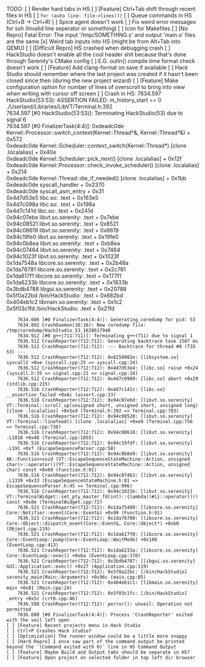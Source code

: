 TODO:
    [ ] Render hard tabs in HS
    [ ] [Feature] Ctrl+Tab shift through recent files in HS
    [ ] `for (auto line: file->lines())`
    [ ] Queue commands in HS (Ctrl+B -> Ctrl+R)
    [ ] Spice agent doesn't work
    [ ] Fix weird error messages for ssh (Invalid line seperator or something)
    [ ] Icon for Makefiles
    [ ] [No Repro] Fatal Error: The input '/tmp/SOMETHING.s' and output 'main.o' files are the same
    [x] Weird tab inputs into HS (might be from Alt+Tab into QEMU)
    [ ] [Difficult Repro] HS crashed when debugging crash
    [ ] HackStudio doesn't enable all the cool header shit because that's done through Serenity's CMake config
        [ ] E.G. outln() compile time format check doesn't work
    [ ] [Feature] Add clang-format on save if available
    [ ] Hack Studio should remember where the last project was created if it hasn't been closed since then (during the new project wizard)
    [ ] [Feature] Make configuration option for number of lines of overscroll to bring into view when writing with cursor off screen
    [ ] Crash in HS:
		7634.597 HackStudio(53:53): ASSERTION FAILED: m_history_start == 0                                                                                                         
		./Userland/Libraries/LibVT/Terminal.h:392                                                                                                                                  
		7634.597 [#0 HackStudio(53:53)]: Terminating HackStudio(53) due to signal 6                                                                                                
		7634.597 [#0 FinalizerTask(4:4)]: 0xdeadc0de  Kernel::Processor::switch_context(Kernel::Thread*&, Kernel::Thread*&) + 0x572                                                                                            
		0xdeadc0de  Kernel::Scheduler::context_switch(Kernel::Thread*) [clone .localalias] + 0x40e                                                                                 
		0xdeadc0de  Kernel::Scheduler::pick_next() [clone .localalias] + 0x12f                                                                                                     
		0xdeadc0de  Kernel::Processor::check_invoke_scheduler() [clone .localalias] + 0x214                                                                                        
		0xdeadc0de  Kernel::Thread::die_if_needed() [clone .localalias] + 0x1bb                                                                                                    
		0xdeadc0de  syscall_handler + 0x2370                                                                                                                                       
		0xdeadc0de  syscall_asm_entry + 0x31                                                                                                                                       
		0x4d7d53e5  libc.so: .text + 0x163e5                                                                                                                                       
		0x4d7c098a  libc.so: .text + 0x198a                                                                                                                                        
		0x4d7c141d  libc.so: .text + 0x241d                                                                                                                                        
		0x94c07ebe  libvt.so.serenity: .text + 0x7ebe                                                                                                                              
		0x94c08521  libvt.so.serenity: .text + 0x8521                                                                                                                              
		0x94c08619  libvt.so.serenity: .text + 0x8619                                                                                                                              
		0x94c19fe0  libvt.so.serenity: .text + 0x19fe0                                                                                                                             
		0x94c0b8ea  libvt.so.serenity: .text + 0xb8ea                                                                                                                              
		0x94c07464  libvt.so.serenity: .text + 0x7464                                                                                                                              
		0x94c1023f  libvt.so.serenity: .text + 0x1023f                                                                                                                             
		0x1da7548a  libcore.so.serenity: .text + 0x2b48a                                                                                                                           
		0x1da76781  libcore.so.serenity: .text + 0x2c781                                                                                                                           
		0x1da617f1  libcore.so.serenity: .text + 0x177f1                                                                                                                           
		0x1da6233b  libcore.so.serenity: .text + 0x1833b                                                                                                                           
		0x3bdb4788  libgui.so.serenity: .text + 0x20788                                                                                                                            
		0x5f0a22bd  /bin/HackStudio: .text + 0x682bd                                                                                                                               
		0x404eb1c2  libmain.so.serenity: .text + 0x1c2                                       
		0x5f03c1fd  /bin/HackStudio: .text + 0x21fd                                                                                                                                
		                                                                                                                                                                           
		7634.606 [#0 FinalizerTask(4:4)]: Generating coredump for pid: 53                                                                                                          
		7634.892 CrashDaemon(16:16): New coredump file: /tmp/coredump/HackStudio_53_1638617948                                                                                     
		7634.912 [#0 g++(711:711)]: Terminating g++(711) due to signal 1                                                                                                           
		7636.512 CrashReporter(712:712): Generating backtrace took 1507 ms                                                                                                         
		7636.512 CrashReporter(712:712): --- Backtrace for thread #0 (TID 53) ---                                                                                                  
		7636.512 CrashReporter(712:712): 0x6258902e: [libsystem.so] syscall2 +0xe (syscall.cpp:25 => syscall.cpp:24)                                                               
		7636.512 CrashReporter(712:712): 0x4d7d53e4: [libc.so] raise +0x24 (syscall.h:35 => signal.cpp:21 => signal.cpp:34)                                                        
		7636.512 CrashReporter(712:712): 0x4d7c0989: [libc.so] abort +0x29 (stdlib.cpp:215)                                                                                        
		7636.516 CrashReporter(712:712): 0x4d7c141c: [libc.so] __assertion_failed +0x6c (assert.cpp:33)                                                                            
		7636.516 CrashReporter(712:712): 0x94c07ebd: [libvt.so.serenity] VT::Terminal::scroll_up(unsigned short, unsigned short, unsigned long) [clone .localalias] +0x5ed (Terminal.h:392 => Terminal.cpp:783)
		7636.516 CrashReporter(712:712): 0x94c08520: [libvt.so.serenity] VT::Terminal::linefeed() [clone .localalias] +0xe0 (Terminal.cpp:756 => Terminal.cpp:738)                                                             
		7636.516 CrashReporter(712:712): 0x94c08618: [libvt.so.serenity] .L1818 +0x48 (Terminal.cpp:1055)                                                                                             
		7636.516 CrashReporter(712:712): 0x94c19fdf: [libvt.so.serenity] .L191 +0xf (EscapeSequenceParser.cpp:58)                                                                                     
		7636.516 CrashReporter(712:712): 0x94c0b8e9: [libvt.so.serenity] AK::Function<void (VT::EscapeSequenceStateMachine::Action, unsigned char)>::operator()(VT::EscapeSequenceStateMachine::Action, unsigned char) const +0x69 (Function.h:91)
		7636.516 CrashReporter(712:712): 0x94c07463: [libvt.so.serenity] .L1339 +0x33 (EscapeSequenceStateMachine.h:81 => EscapeSequenceParser.h:45 => Terminal.cpp:996)
		7636.516 CrashReporter(712:712): 0x94c1023e: [libvt.so.serenity] VT::TerminalWidget::set_pty_master_fd(int)::{lambda()#1}::operator()() const +0x8e (TerminalWidget.cpp:72)                                            
		7636.521 CrashReporter(712:712): 0x1da75489: [libcore.so.serenity] Core::Notifier::event(Core::Event&) +0x99 (Function.h:91)
		7636.521 CrashReporter(712:712): 0x1da76780: [libcore.so.serenity] Core::Object::dispatch_event(Core::Event&, Core::Object*) +0xb0 (Object.cpp:219)
		7636.521 CrashReporter(712:712): 0x1da617f0: [libcore.so.serenity] Core::EventLoop::pump(Core::EventLoop::WaitMode) +0x180 (EventLoop.cpp:413)
		7636.521 CrashReporter(712:712): 0x1da6233a: [libcore.so.serenity] Core::EventLoop::exec() +0x6a (EventLoop.cpp:370)
		7636.521 CrashReporter(712:712): 0x3bdb4787: [libgui.so.serenity] GUI::Application::exec() +0x27 (Application.cpp:119)
		7636.521 CrashReporter(712:712): 0x5f0a22bc: [/bin/HackStudio] serenity_main(Main::Arguments) +0x96c (main.cpp:85)
		7636.521 CrashReporter(712:712): 0x404eb1c1: [libmain.so.serenity] main +0x81 (Main.cpp:24)
		7636.521 CrashReporter(712:712): 0x5f03c1fc: [/bin/HackStudio] _entry +0x5c (crt0.cpp:46)
		7636.598 CrashReporter(712:712): perror(): unveil: Operation not permitted
		7636.600 [#0 FinalizerTask(4:4)]: Process 'CrashReporter' exited with the veil left open
    [ ] [Feature] Recent projects menu in Hack Studio
    [ ] Ctrl+P Crashes Hack studio?
    [ ] [Optimization] The runner window could be a little more snappy
    [ ] [Hard Repro] I once saw part of the command output be printed beyond the `(Command exited with 0)` line in HS Command Output
    [ ] [Feature] Maybe Build and Output tabs should be separate in HS?
    [ ] [Feature] Open project on selected folder in top left dir browser
